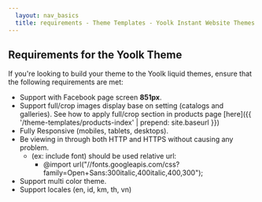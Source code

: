 ```yaml
---
  layout: nav_basics
  title: requirements - Theme Templates - Yoolk Instant Website Themes
---
```


<h2 class="section-title">Requirements for the Yoolk Theme</h2>
If you're looking to build your theme to the Yoolk liquid themes, ensure that the following requirements are met:

* Support with Facebook page screen **851px**.
* Support full/crop images display base on setting (catalogs and galleries). See how to apply full/crop section in products page [here]({{ '/theme-templates/products-index' | prepend: site.baseurl }})
* Fully Responsive (mobiles, tablets, desktops).
* Be viewing in through both HTTP and HTTPS without causing any problem.
  * (ex: include font) should be used relative url: 
    * @import url("//fonts.googleapis.com/css?family=Open+Sans:300italic,400italic,400,300");
* Support multi color theme.
* Support locales (en, id, km, th, vn) 